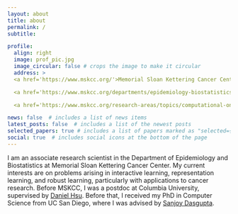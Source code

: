 ```yaml
---
layout: about
title: about
permalink: /
subtitle:

profile:
  align: right
  image: prof_pic.jpg
  image_circular: false # crops the image to make it circular
  address: >
  <a href='https://www.mskcc.org/'>Memorial Sloan Kettering Cancer Center</a> <br>

  <a href='https://www.mskcc.org/departments/epidemiology-biostatistics'>Department of Epidemiology and Biostatistics</a> <br>

  <a href='https://www.mskcc.org/research-areas/topics/computational-oncology'>Computational Oncology</a> 

news: false  # includes a list of news items
latest_posts: false  # includes a list of the newest posts
selected_papers: true # includes a list of papers marked as "selected={true}"
social: true  # includes social icons at the bottom of the page
---
```


I am an associate research scientist in the Department of Epidemiology and Biostatistics at Memorial Sloan Kettering Cancer Center. My current interests are on problems arising in interactive learning, representation learning, and robust learning, particularly with applications to cancer research. Before MSKCC, I was a postdoc at Columbia University, supervised by [Daniel Hsu](https://www.cs.columbia.edu/~djhsu/). Before that, I received my PhD in Computer Science from UC San Diego, where I was advised by [Sanjoy Dasgupta](https://cseweb.ucsd.edu/~dasgupta/).
